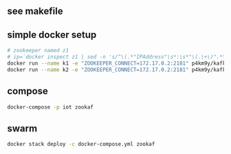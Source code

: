 ## see makefile
## simple docker setup
```bash
# zookeeper named z1
# ip=`docker inspect z1 | sed -n 's/^\(.*"IPAddress"\s*:\s*"\(.\+\)".*\)$/\2/p' | uniq`
docker run --name k1 -e "ZOOKEEPER_CONNECT=172.17.0.2:2181" p4km9y/kafka
docker run --name k2 -e "ZOOKEEPER_CONNECT=172.17.0.2:2181" p4km9y/kafka
```

## compose
```bash
docker-compose -p iot zookaf
```

## swarm
```bash
docker stack deploy -c docker-compose.yml zookaf
```

